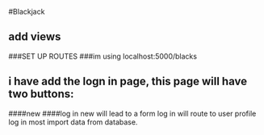 #Blackjack
## add views
###SET UP ROUTES
###im using localhost:5000/blacks
## i have add the logn in page, this page will have two buttons:
####new 
####log in
new will lead to a form 
log in will route to user profile
log in most import data from database.

